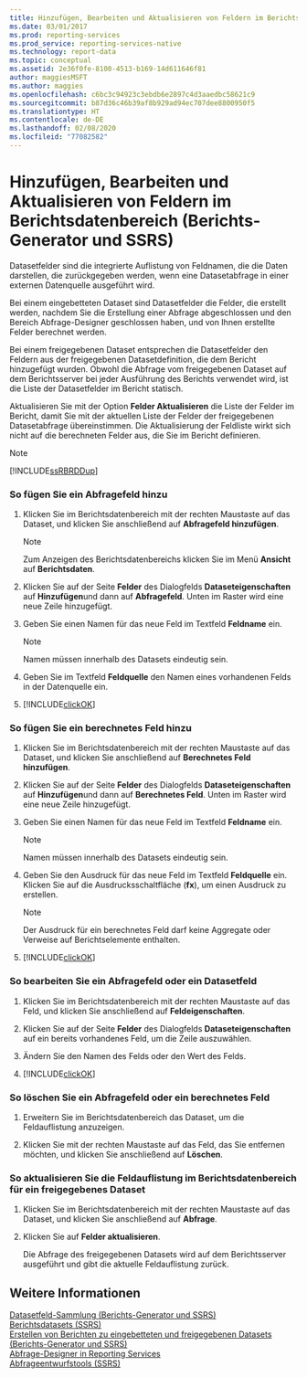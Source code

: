 ```yaml
---
title: Hinzufügen, Bearbeiten und Aktualisieren von Feldern im Berichtsdatenbereich (Berichts-Generator) | Microsoft-Dokumentation
ms.date: 03/01/2017
ms.prod: reporting-services
ms.prod_service: reporting-services-native
ms.technology: report-data
ms.topic: conceptual
ms.assetid: 2e36f0fe-8100-4513-b169-14d611646f81
author: maggiesMSFT
ms.author: maggies
ms.openlocfilehash: c6bc3c94923c3ebdb6e2897c4d3aaedbc58621c9
ms.sourcegitcommit: b87d36c46b39af8b929ad94ec707dee8800950f5
ms.translationtype: HT
ms.contentlocale: de-DE
ms.lasthandoff: 02/08/2020
ms.locfileid: "77082582"
---
```

# <a name="add-edit-refresh-fields-in-the-report-data-pane-report-builder-and-ssrs"></a>Hinzufügen, Bearbeiten und Aktualisieren von Feldern im Berichtsdatenbereich (Berichts-Generator und SSRS)
  Datasetfelder sind die integrierte Auflistung von Feldnamen, die die Daten darstellen, die zurückgegeben werden, wenn eine Datasetabfrage in einer externen Datenquelle ausgeführt wird.  
  
 Bei einem eingebetteten Dataset sind Datasetfelder die Felder, die erstellt werden, nachdem Sie die Erstellung einer Abfrage abgeschlossen und den Bereich Abfrage-Designer geschlossen haben, und von Ihnen erstellte Felder berechnet werden.  
  
 Bei einem freigegebenen Dataset entsprechen die Datasetfelder den Feldern aus der freigegebenen Datasetdefinition, die dem Bericht hinzugefügt wurden. Obwohl die Abfrage vom freigegebenen Dataset auf dem Berichtsserver bei jeder Ausführung des Berichts verwendet wird, ist die Liste der Datasetfelder im Bericht statisch.  
  
 Aktualisieren Sie mit der Option **Felder Aktualisieren** die Liste der Felder im Bericht, damit Sie mit der aktuellen Liste der Felder der freigegebenen Datasetabfrage übereinstimmen. Die Aktualisierung der Feldliste wirkt sich nicht auf die berechneten Felder aus, die Sie im Bericht definieren.  
  
> [!NOTE]  
>  [!INCLUDE[ssRBRDDup](../../includes/ssrbrddup-md.md)]  
  
### <a name="to-add-a-query-field"></a>So fügen Sie ein Abfragefeld hinzu  
  
1.  Klicken Sie im Berichtsdatenbereich mit der rechten Maustaste auf das Dataset, und klicken Sie anschließend auf **Abfragefeld hinzufügen**.  
  
    > [!NOTE]  
    >  Zum Anzeigen des Berichtsdatenbereichs klicken Sie im Menü **Ansicht** auf **Berichtsdaten**.  
  
2.  Klicken Sie auf der Seite **Felder** des Dialogfelds **Dataseteigenschaften** auf **Hinzufügen**und dann auf **Abfragefeld**. Unten im Raster wird eine neue Zeile hinzugefügt.  
  
3.  Geben Sie einen Namen für das neue Feld im Textfeld **Feldname** ein.  
  
    > [!NOTE]  
    >  Namen müssen innerhalb des Datasets eindeutig sein.  
  
4.  Geben Sie im Textfeld **Feldquelle** den Namen eines vorhandenen Felds in der Datenquelle ein.  
  
5.  [!INCLUDE[clickOK](../../includes/clickok-md.md)]  
  
### <a name="to-add-a-calculated-field"></a>So fügen Sie ein berechnetes Feld hinzu  
  
1.  Klicken Sie im Berichtsdatenbereich mit der rechten Maustaste auf das Dataset, und klicken Sie anschließend auf **Berechnetes Feld hinzufügen**.  
  
2.  Klicken Sie auf der Seite **Felder** des Dialogfelds **Dataseteigenschaften** auf **Hinzufügen**und dann auf **Berechnetes Feld**. Unten im Raster wird eine neue Zeile hinzugefügt.  
  
3.  Geben Sie einen Namen für das neue Feld im Textfeld **Feldname** ein.  
  
    > [!NOTE]  
    >  Namen müssen innerhalb des Datasets eindeutig sein.  
  
4.  Geben Sie den Ausdruck für das neue Feld im Textfeld **Feldquelle** ein. Klicken Sie auf die Ausdrucksschaltfläche (**fx**), um einen Ausdruck zu erstellen.  
  
    > [!NOTE]  
    >  Der Ausdruck für ein berechnetes Feld darf keine Aggregate oder Verweise auf Berichtselemente enthalten.  
  
5.  [!INCLUDE[clickOK](../../includes/clickok-md.md)]  
  
### <a name="to-edit-a-query-field-or-a-dataset-field"></a>So bearbeiten Sie ein Abfragefeld oder ein Datasetfeld  
  
1.  Klicken Sie im Berichtsdatenbereich mit der rechten Maustaste auf das Feld, und klicken Sie anschließend auf **Feldeigenschaften**.  
  
2.  Klicken Sie auf der Seite **Felder** des Dialogfelds **Dataseteigenschaften** auf ein bereits vorhandenes Feld, um die Zeile auszuwählen.  
  
3.  Ändern Sie den Namen des Felds oder den Wert des Felds.  
  
4.  [!INCLUDE[clickOK](../../includes/clickok-md.md)]  
  
### <a name="to-delete-a-query-field-or-a-calculated-field"></a>So löschen Sie ein Abfragefeld oder ein berechnetes Feld  
  
1.  Erweitern Sie im Berichtsdatenbereich das Dataset, um die Feldauflistung anzuzeigen.  
  
2.  Klicken Sie mit der rechten Maustaste auf das Feld, das Sie entfernen möchten, und klicken Sie anschließend auf **Löschen**.  
  
### <a name="to-refresh-the-field-collection-in-the-report-data-pane-for-a-shared-dataset"></a>So aktualisieren Sie die Feldauflistung im Berichtsdatenbereich für ein freigegebenes Dataset  
  
1.  Klicken Sie im Berichtsdatenbereich mit der rechten Maustaste auf das Dataset, und klicken Sie anschließend auf **Abfrage**.  
  
2.  Klicken Sie auf **Felder aktualisieren**.  
  
     Die Abfrage des freigegebenen Datasets wird auf dem Berichtsserver ausgeführt und gibt die aktuelle Feldauflistung zurück.  
  
## <a name="see-also"></a>Weitere Informationen  
 [Datasetfeld-Sammlung &#40;Berichts-Generator und SSRS&#41;](../../reporting-services/report-data/dataset-fields-collection-report-builder-and-ssrs.md)   
 [Berichtsdatasets &#40;SSRS&#41;](../../reporting-services/report-data/report-datasets-ssrs.md)   
 [Erstellen von Berichten zu eingebetteten und freigegebenen Datasets &#40;Berichts-Generator und SSRS&#41;](../../reporting-services/report-data/report-embedded-datasets-and-shared-datasets-report-builder-and-ssrs.md)   
 [Abfrage-Designer in Reporting Services](https://msdn.microsoft.com/library/07efd3f1-804f-45f7-b62a-3e727a3d9835)   
 [Abfrageentwurfstools &#40;SSRS&#41;](query-design-tools-ssrs.md)  
  
  
